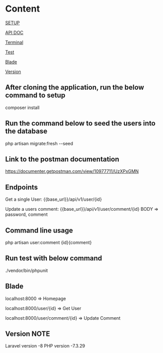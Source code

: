 # Content

[SETUP](#after-cloning-the-application-run-the-below-command-to-setup)

[API DOC](#link-to-the-postman-documentation)

[Terminal](#command-line-usage)

[Test](#run-test-with-below-command)

[Blade](#blade)

[Version](#version-note)

## After cloning the application, run the below command to setup

composer install

## Run the command below to seed the users into the database

php artisan migrate:fresh --seed

## Link to the postman documentation

<https://documenter.getpostman.com/view/10977711/UzXPxGMN>

## Endpoints

Get a single User: {{base_url}}/api/v1/user/{id}

Update a users comment: {{base_url}}/api/v1/user/comment/{id}
BODY => password, comment

## Command line usage

php artisan user:comment {id}{comment}

## Run test with below command

./vendor/bin/phpunit

## Blade

localhost:8000 => Homepage

localhost:8000/user/{id} => Get User

localhost:8000/user/comment/{id} => Update Comment

## Version NOTE

Laravel version -8
PHP version -7.3.29
